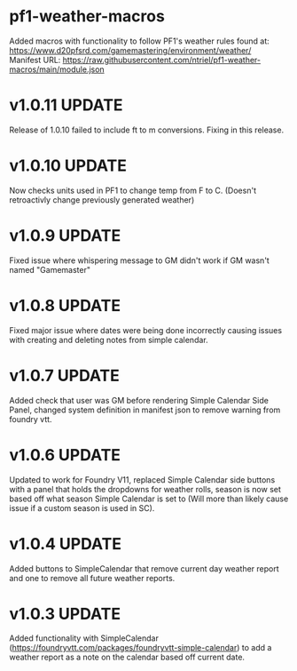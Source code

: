# pf1-weather-macros
Added macros with functionality to follow PF1's weather rules found at:<br>
https://www.d20pfsrd.com/gamemastering/environment/weather/ <br>
Manifest URL: https://raw.githubusercontent.com/ntriel/pf1-weather-macros/main/module.json
# v1.0.11 UPDATE
Release of 1.0.10 failed to include ft to m conversions. Fixing in this release.

# v1.0.10 UPDATE
Now checks units used in PF1 to change temp from F to C. (Doesn't retroactivly change previously generated weather)

# v1.0.9 UPDATE
Fixed issue where whispering message to GM didn't work if GM wasn't named "Gamemaster"

# v1.0.8 UPDATE
Fixed major issue where dates were being done incorrectly causing issues with creating and deleting notes from simple calendar.

# v1.0.7 UPDATE
Added check that user was GM before rendering Simple Calendar Side Panel, changed system definition in manifest json to remove warning from foundry vtt.

# v1.0.6 UPDATE
Updated to work for Foundry V11, replaced Simple Calendar side buttons with a panel that holds the dropdowns for weather rolls, season is now set based off what season Simple Calendar is set to (Will more than likely cause issue if a custom season is used in SC).

# v1.0.4 UPDATE
Added buttons to SimpleCalendar that remove current day weather report and one to remove all future weather reports.

# v1.0.3 UPDATE
Added functionality with SimpleCalendar (https://foundryvtt.com/packages/foundryvtt-simple-calendar) to add a weather report as a note on the calendar based off current date.
